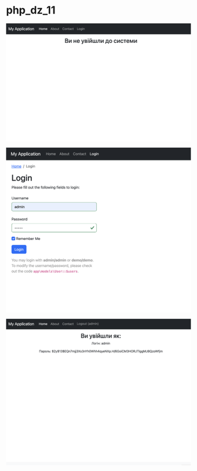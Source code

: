 # php_dz_11

![result](images/result-1.png)

![result](images/result-2.png)

![result](images/result-3.png)
